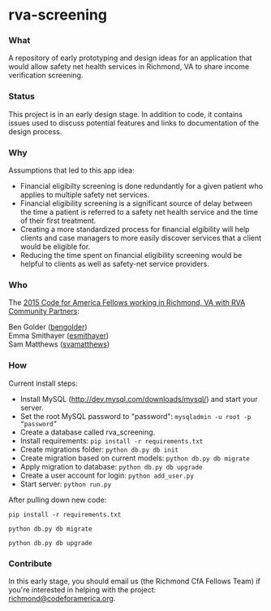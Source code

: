 # rva-screening

### What

A repository of early prototyping and design ideas for an application that would allow safety net health services in Richmond, VA to share income verification screening.

### Status

This project is in an early design stage. In addition to code, it contains issues used to discuss potential features and links to documentation of the design process.

### Why

Assumptions that led to this app idea:

* Financial eligibilty screening is done redundantly for a given patient who applies to multiple safety net services.
* Financial eligibility screening is a significant source of delay between the time a patient is referred to a safety net health service and the time of their first treatment.
* Creating a more standardized process for financial elgibility will help clients and case managers to more easily discover services that a client would be eligible for.
* Reducing the time spent on financial eligibility screening would be helpful to clients as well as safety-net service providers.

### Who

The [2015 Code for America Fellows working in Richmond, VA with RVA Community Partners](http://www.codeforamerica.org/governments/rva-community-partners/):

Ben Golder ([bengolder](//github.com/bengolder))  
Emma Smithayer ([esmithayer](//github.com/esmithayer))  
Sam Matthews ([svamatthews](//github.com/svmatthews))  

### How

Current install steps:
* Install MySQL (http://dev.mysql.com/downloads/mysql/) and start your server.
* Set the root MySQL password to "password": ```mysqladmin -u root -p “password”```
* Create a database called rva_screening.
* Install requirements: ```pip install -r requirements.txt```
* Create migrations folder: ```python db.py db init```
* Create migration based on current models: ```python db.py db migrate```
* Apply migration to database: ```python db.py db upgrade```
* Create a user account for login: ```python add_user.py```
* Start server: ```python run.py```

After pulling down new code:

```pip install -r requirements.txt```

```python db.py db migrate```

```python db.py db upgrade```


### Contribute

In this early stage, you should email us (the Richmond CfA Fellows Team) if you're interested in helping with the project:
[richmond@codeforamerica.org](mailto:richmond@codeforamerica.org).

